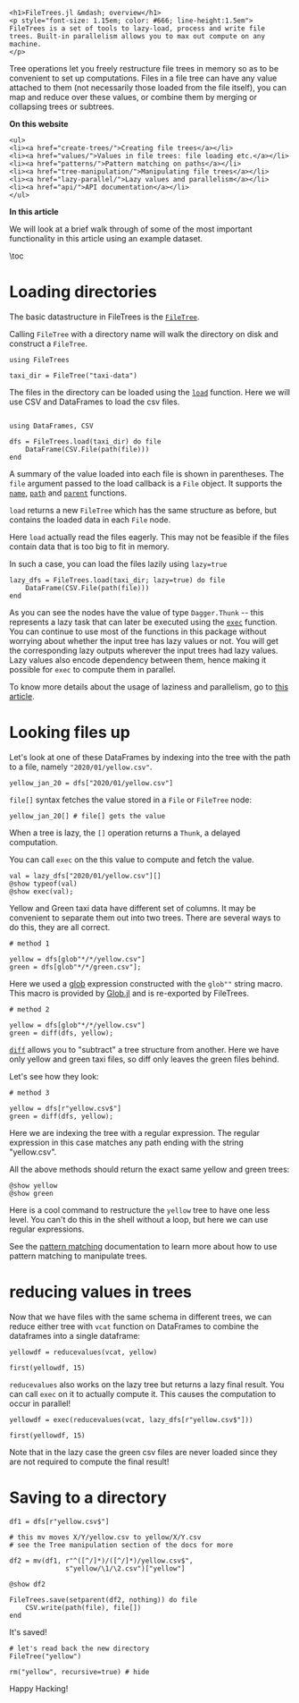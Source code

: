 ~~~
<h1>FileTrees.jl &mdash; overview</h1>
<p style="font-size: 1.15em; color: #666; line-height:1.5em">
FileTrees is a set of tools to lazy-load, process and write file trees. Built-in parallelism allows you to max out compute on any machine.
</p>
~~~

Tree operations let you freely restructure file trees in memory so as to be convenient to set up computations. Files in a file tree can have any value attached to them (not necessarily those loaded from the file itself), you can map and reduce over these values, or combine them by merging or collapsing trees or subtrees.

**On this website**

~~~
<ul>
<li><a href="create-trees/">Creating file trees</a></li>
<li><a href="values/">Values in file trees: file loading etc.</a></li>
<li><a href="patterns/">Pattern matching on paths</a></li>
<li><a href="tree-manipulation/">Manipulating file trees</a></li>
<li><a href="lazy-parallel/">Lazy values and parallelism</a></li>
<li><a href="api/">API documentation</a></li>
</ul>
~~~

**In this article**

We will look at a brief walk through of some of the most important functionality in this article using an example dataset.

\toc

# Loading directories

The basic datastructure in FileTrees is the [`FileTree`](api/#FileTree).

Calling `FileTree` with a directory name will walk the directory on disk and construct a `FileTree`.

```julia:dir1
using FileTrees

taxi_dir = FileTree("taxi-data")
```

The files in the directory can be loaded using the [`load`](api/#load) function.
Here we will use CSV and DataFrames to load the csv files.

```julia:dir1

using DataFrames, CSV

dfs = FileTrees.load(taxi_dir) do file
    DataFrame(CSV.File(path(file)))
end
```

A summary of the value loaded into each file is shown in parentheses. The `file` argument passed to the load callback is a `File` object. It supports the [`name`](api/#name), [`path`](api/#path) and [`parent`](api/#parent) functions.

`load` returns a new `FileTree` which has the same structure as before, but contains the loaded data in each `File` node.

Here `load` actually read the files eagerly. This may not be feasible if the files contain data that is too big to fit in memory.

In such a case, you can load the files lazily using `lazy=true`

```julia:dir1
lazy_dfs = FileTrees.load(taxi_dir; lazy=true) do file
    DataFrame(CSV.File(path(file)))
end
```

As you can see the nodes have the value of type `Dagger.Thunk` -- this represents a lazy task that can later be executed using the [`exec`](api/#exec) function. You can continue to use most of the functions in this package without worrying about whether the input tree has lazy values or not. You will get the corresponding lazy outputs wherever the input trees had lazy values. Lazy values also encode dependency between them, hence making it possible for `exec` to compute them in parallel.

To know more details about the usage of laziness and parallelism, go to [this article](lazy-parallel/).

# Looking files up

Let's look at one of these DataFrames by indexing into the tree with the path to a file, namely `"2020/01/yellow.csv"`.

```julia:dir1
yellow_jan_20 = dfs["2020/01/yellow.csv"]
```

`file[]` syntax fetches the value stored in a `File` or `FileTree` node:

```julia:dir1
yellow_jan_20[] # file[] gets the value
```

When a tree is lazy, the `[]` operation returns a `Thunk`, a delayed computation.

You can call `exec` on the this value to compute and fetch the value.


```julia:dir1
val = lazy_dfs["2020/01/yellow.csv"][]
@show typeof(val)
@show exec(val);
```

Yellow and Green taxi data have different set of columns. It may be convenient to separate them out into two trees. There are several ways to do this, they are all correct.

```julia:dir1
# method 1

yellow = dfs[glob"*/*/yellow.csv"]
green = dfs[glob"*/*/green.csv"];
```

Here we used a [glob](https://linux.die.net/man/3/glob) expression constructed with the `glob""` string macro. This macro is provided by [Glob.jl](https://github.com/vtjnash/Glob.jl) and is re-exported by FileTrees.

```julia:dir1
# method 2

yellow = dfs[glob"*/*/yellow.csv"]
green = diff(dfs, yellow);
```

[`diff`](api/#diff) allows you to "subtract" a tree structure from another. Here we have only yellow and green taxi files, so diff only leaves the green files behind.

Let's see how they look:

```julia:dir1
# method 3

yellow = dfs[r"yellow.csv$"]
green = diff(dfs, yellow);
```

Here we are indexing the tree with a regular expression. The regular expression in this case matches any path ending with the string "yellow.csv".

All the above methods should return the exact same yellow and green trees:

```julia:dir1
@show yellow
@show green
```

Here is a cool command to restructure the `yellow` tree to have one less level. You can't do this in the shell without a loop, but here we can use regular expressions.


See the [pattern matching](patterns/) documentation to learn more about how to use pattern matching to manipulate trees.

# reducing values in trees

Now that we have files with the same schema in different trees,  we can reduce either tree with `vcat` function on DataFrames to combine the dataframes into a single dataframe:

```julia:dir1
yellowdf = reducevalues(vcat, yellow)

first(yellowdf, 15)
```

`reducevalues` also works on the lazy tree but returns a lazy final result. You can call `exec` on it to actually compute it. This causes the computation to occur in parallel!

```julia:dir1
yellowdf = exec(reducevalues(vcat, lazy_dfs[r"yellow.csv$"]))

first(yellowdf, 15)
```

Note that in the lazy case the green csv files are never loaded since they are not required to compute the final result!


# Saving to a directory

```julia:dir1
df1 = dfs[r"yellow.csv$"]

# this mv moves X/Y/yellow.csv to yellow/X/Y.csv
# see the Tree manipulation section of the docs for more

df2 = mv(df1, r"^([^/]*)/([^/]*)/yellow.csv$",
              s"yellow/\1/\2.csv")["yellow"]

@show df2

FileTrees.save(setparent(df2, nothing)) do file
    CSV.write(path(file), file[])
end
```

It's saved!
```julia:dir1
# let's read back the new directory
FileTree("yellow")
```

```julia:dir1
rm("yellow", recursive=true) # hide
```


Happy Hacking!
